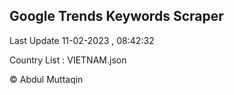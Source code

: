 

## Google Trends Keywords Scraper 
 
Last Update 11-02-2023 , 08:42:32

Country List :
VIETNAM.json



© Abdul Muttaqin 
